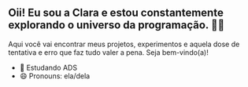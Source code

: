 ## Oii! Eu sou a Clara e estou constantemente explorando o universo da programação. 🐱‍👤

Aqui você vai encontrar meus projetos, experimentos e aquela dose de tentativa e erro que faz tudo valer a pena. Seja bem-vindo(a)!

- 🌱 Estudando ADS
- 😄 Pronouns: ela/dela
